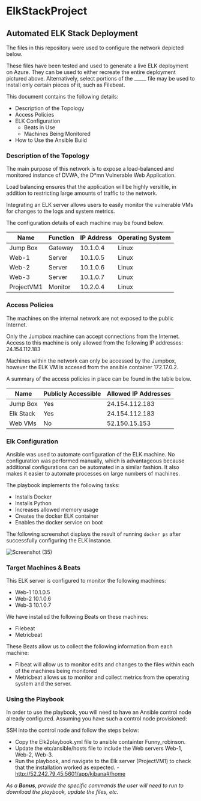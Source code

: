 # ElkStackProject
## Automated ELK Stack Deployment

The files in this repository were used to configure the network depicted below.

These files have been tested and used to generate a live ELK deployment on Azure. They can be used to either recreate the entire deployment pictured above. Alternatively, select portions of the _____ file may be used to install only certain pieces of it, such as Filebeat.


This document contains the following details:
- Description of the Topology
- Access Policies
- ELK Configuration
  - Beats in Use
  - Machines Being Monitored
- How to Use the Ansible Build


### Description of the Topology

The main purpose of this network is to expose a load-balanced and monitored instance of DVWA, the D*mn Vulnerable Web Application.

Load balancing ensures that the application will be highly versitile, in addition to restricting large amounts of traffic to the network.


Integrating an ELK server allows users to easily monitor the vulnerable VMs for changes to the logs and system metrics.

The configuration details of each machine may be found below.

|  Name      | Function | IP Address | Operating System |
|------------|----------|------------|------------------|
|  Jump Box  | Gateway  | 10.1.0.4   | Linux            |
|  Web-1     | Server   | 10.1.0.5   | Linux            |
|  Web-2     | Server   | 10.1.0.6   | Linux            |
|  Web-3     | Server   | 10.1.0.7   | Linux            |
| ProjectVM1 | Monitor  | 10.2.0.4   | Linux            |
### Access Policies

The machines on the internal network are not exposed to the public Internet. 

Only the Jumpbox machine can accept connections from the Internet. Access to this machine is only allowed from the following IP addresses: 24.154.112.183

Machines within the network can only be accessed by the Jumpbox, however the ELK VM is accesed from the ansible container 172.17.0.2.

A summary of the access policies in place can be found in the table below.

| Name     | Publicly Accessible | Allowed IP Addresses |
|----------|---------------------|----------------------|
| Jump Box | Yes                 | 24.154.112.183       |
| Elk Stack| Yes                 | 24.154.112.183       |
| Web VMs  | No                  | 52.150.15.153        |

### Elk Configuration

Ansible was used to automate configuration of the ELK machine. No configuration was performed manually, which is advantageous because additional configurations can be automated in a similar fashion. It also makes it easier to automate processes on large numbers of machines.

The playbook implements the following tasks:
-  Installs Docker
-  Installs Python
-  Increases allowed memory usage
-  Creates the docker ELK container
-  Enables the docker service on boot

The following screenshot displays the result of running `docker ps` after successfully configuring the ELK instance.

![Screenshot (35)](https://user-images.githubusercontent.com/38328713/120834785-80ce3880-c531-11eb-9873-93b4fc6b1d30.png)

### Target Machines & Beats
This ELK server is configured to monitor the following machines: 
- Web-1 10.1.0.5
- Web-2 10.1.0.6
- Web-3 10.1.0.7

We have installed the following Beats on these machines:
- Filebeat
- Metricbeat

These Beats allow us to collect the following information from each machine:
- Filbeat will allow us to monitor edits and changes to the files within each of the machines being monitored
- Metricbeat allows us to monitor and collect metrics from the operating system and the server.
 
### Using the Playbook
In order to use the playbook, you will need to have an Ansible control node already configured. Assuming you have such a control node provisioned: 

SSH into the control node and follow the steps below:
- Copy the Elk2playbook.yml file to ansible containter Funny_robinson.
- Update the etc/ansible/hosts file to include the Web servers Web-1, Web-2, Web-3.
- Run the playbook, and navigate to the Elk server (ProjectVM1) to check that the installation worked as expected.
      -http://52.242.79.45:5601/app/kibana#/home

_As a **Bonus**, provide the specific commands the user will need to run to download the playbook, update the files, etc._
